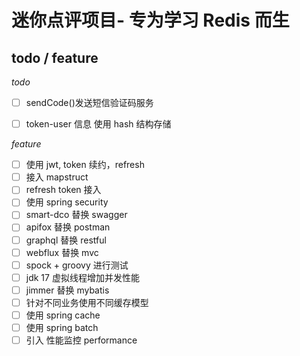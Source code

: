 # 迷你点评项目- 专为学习 Redis 而生

## todo / feature

*todo*
- [ ] sendCode()发送短信验证码服务
- [ ] token-user 信息 使用 hash 结构存储


*feature*
- [ ] 使用 jwt, token 续约，refresh
- [ ] 接入 mapstruct
- [ ] refresh token 接入
- [ ] 使用 spring security
- [ ] smart-dco 替换 swagger
- [ ] apifox 替换 postman
- [ ] graphql 替换 restful
- [ ] webflux 替换 mvc
- [ ] spock + groovy 进行测试
- [ ] jdk 17 虚拟线程增加并发性能
- [ ] jimmer 替换  mybatis 
- [ ] 针对不同业务使用不同缓存模型
- [ ] 使用 spring cache
- [ ] 使用 spring batch
- [ ] 引入 性能监控 performance
